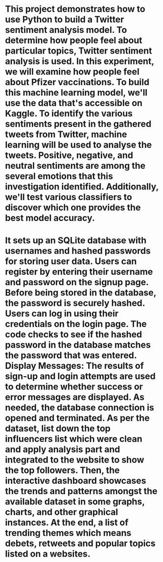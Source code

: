 # This project demonstrates how to use Python to build a Twitter sentiment analysis model. To determine how people feel about particular topics, Twitter sentiment analysis is used. In this experiment, we will examine how people feel about Pfizer vaccinations. To build this machine learning model, we'll use the data that's accessible on Kaggle. To identify the various sentiments present in the gathered tweets from Twitter, machine learning will be used to analyse the tweets. Positive, negative, and neutral sentiments are among the several emotions that this investigation identified. Additionally, we'll test various classifiers to discover which one provides the best model accuracy. 

# It sets up an SQLite database with usernames and hashed passwords for storing user data. Users can register by entering their username and password on the signup page. Before being stored in the database, the password is securely hashed. Users can log in using their credentials on the login page. The code checks to see if the hashed password in the database matches the password that was entered. Display Messages: The results of sign-up and login attempts are used to determine whether success or error messages are displayed. As needed, the database connection is opened and terminated. As per the dataset, list down the top influencers list which were clean and apply analysis part and integrated to the website to show the top followers. Then, the interactive dashboard showcases the trends and patterns amongst the available dataset in some graphs, charts, and other graphical instances. At the end, a list of trending themes which means debets, retweets and popular topics listed on a websites.